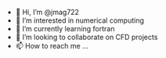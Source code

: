 - 👋 Hi, I’m @jmag722
- 👀 I’m interested in numerical computing
- 🌱 I’m currently learning fortran
- 💞️ I’m looking to collaborate on CFD projects
- 📫 How to reach me ...

<!---
jmag722/jmag722 is a ✨ special ✨ repository because its `README.md` (this file) appears on your GitHub profile.
You can click the Preview link to take a look at your changes.
--->
